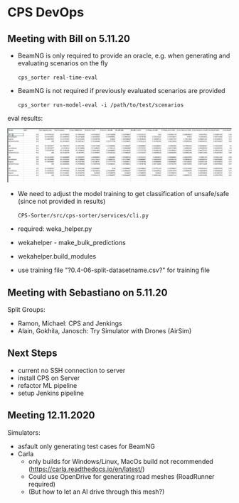 # CPS DevOps

## Meeting with Bill on 5.11.20

- BeamNG is only required to provide an oracle, e.g. when generating and evaluating scenarios on the fly

    ```cps_sorter real-time-eval```

- BeamNG is not required if previously evaluated scenarios are provided

    ```cps_sorter run-model-eval -i /path/to/test/scenarios```

eval results:

![alt text](results.png)

- We need to adjust the model training to get classification of unsafe/safe (since not provided in results)
    
    ``` CPS-Sorter/src/cps-sorter/services/cli.py ```

- required: weka_helper.py
- wekahelper - make_bulk_predictions
- wekahelper.build_modules
- use training file "?0.4-06-split-datasetname.csv?" for training file

## Meeting with Sebastiano on 5.11.20
Split Groups:
- Ramon, Michael: CPS and Jenkings
- Alain, Gokhila, Janosch: Try Simulator with Drones (AirSim)

## Next Steps
- current no SSH connection to server
- install CPS on Server
- refactor ML pipeline
- setup Jenkins pipeline

## Meeting 12.11.2020
Simulators:
- asfault only generating test cases for BeamNG
- Carla
    - only builds for Windows/Linux, MacOs build not recommended (https://carla.readthedocs.io/en/latest/)
    - Could use OpenDrive for generating road meshes (RoadRunner required)
    - (But how to let an AI drive through this mesh?)
